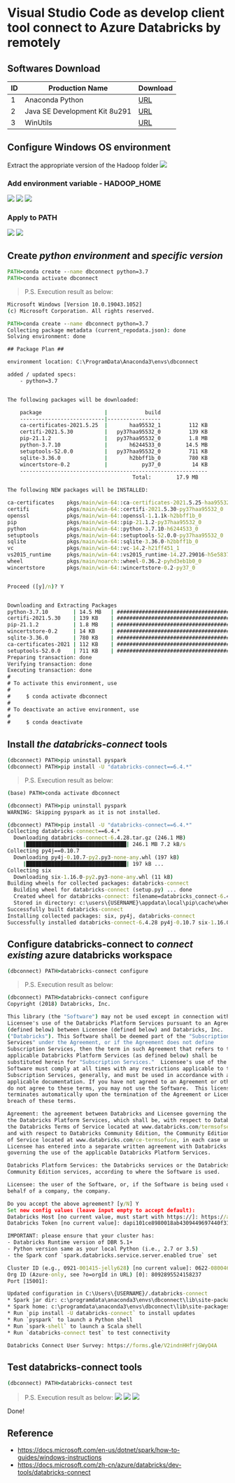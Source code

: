# Visual Studio Code as develop client tool connect to Azure Databricks by remotely
## Softwares Download
| ID | Production Name | Download |
| --- | --- | --- |
| 1 | Anaconda Python | [URL](https://www.anaconda.com/products/individual) |
| 2 | Java SE Development Kit 8u291 | [URL](https://www.oracle.com/es/java/technologies/javase/javase-jdk8-downloads.html) |
| 3 | WinUtils | [URL](https://github.com/steveloughran/winutils) |

## Configure Windows OS environment
Extract the appropriate version of the Hadoop folder
![](./000-pictures/WinUtils.png)
### Add environment variable - HADOOP_HOME
![](./000-pictures/000-SystemEnvironmentVariables.png)
![](./000-pictures/001-SystemEnvironmentVariables.png)
![](./000-pictures/002-SystemEnvironmentVariables.png)
### Apply to PATH
![](./000-pictures/004-SystemEnvironmentVariables.png)
![](./000-pictures/003-SystemEnvironmentVariables.png)

## Create ***python environment*** and ***specific version***
```cmd
PATH>conda create --name dbconnect python=3.7
PATH>conda activate dbconnect
```
> P.S. Execution result as below:
```cmd
Microsoft Windows [Version 10.0.19043.1052]
(c) Microsoft Corporation. All rights reserved.

PATH>conda create --name dbconnect python=3.7
Collecting package metadata (current_repodata.json): done
Solving environment: done

## Package Plan ##

environment location: C:\ProgramData\Anaconda3\envs\dbconnect 

added / updated specs:
    - python=3.7


The following packages will be downloaded:

    package                    |            build
    ---------------------------|-----------------
    ca-certificates-2021.5.25  |       haa95532_1         112 KB
    certifi-2021.5.30          |   py37haa95532_0         139 KB
    pip-21.1.2                 |   py37haa95532_0         1.8 MB
    python-3.7.10              |       h6244533_0        14.5 MB
    setuptools-52.0.0          |   py37haa95532_0         711 KB
    sqlite-3.36.0              |       h2bbff1b_0         780 KB
    wincertstore-0.2           |           py37_0          14 KB
    ------------------------------------------------------------
                                        Total:        17.9 MB

The following NEW packages will be INSTALLED:

ca-certificates    pkgs/main/win-64::ca-certificates-2021.5.25-haa95532_1
certifi            pkgs/main/win-64::certifi-2021.5.30-py37haa95532_0
openssl            pkgs/main/win-64::openssl-1.1.1k-h2bbff1b_0
pip                pkgs/main/win-64::pip-21.1.2-py37haa95532_0
python             pkgs/main/win-64::python-3.7.10-h6244533_0
setuptools         pkgs/main/win-64::setuptools-52.0.0-py37haa95532_0
sqlite             pkgs/main/win-64::sqlite-3.36.0-h2bbff1b_0
vc                 pkgs/main/win-64::vc-14.2-h21ff451_1
vs2015_runtime     pkgs/main/win-64::vs2015_runtime-14.27.29016-h5e58377_2
wheel              pkgs/main/noarch::wheel-0.36.2-pyhd3eb1b0_0
wincertstore       pkgs/main/win-64::wincertstore-0.2-py37_0


Proceed ([y]/n)? Y


Downloading and Extracting Packages
python-3.7.10        | 14.5 MB   | ################################################################################################################ | 100% 
certifi-2021.5.30    | 139 KB    | ################################################################################################################ | 100%  
pip-21.1.2           | 1.8 MB    | ################################################################################################################ | 100%  
wincertstore-0.2     | 14 KB     | ################################################################################################################ | 100%  
sqlite-3.36.0        | 780 KB    | ################################################################################################################ | 100%  
ca-certificates-2021 | 112 KB    | ################################################################################################################ | 100%  
setuptools-52.0.0    | 711 KB    | ################################################################################################################ | 100%  
Preparing transaction: done
Verifying transaction: done
Executing transaction: done
#
# To activate this environment, use
#
#     $ conda activate dbconnect
#
# To deactivate an active environment, use
#
#     $ conda deactivate
```

## Install ***the databricks-connect*** tools
```cmd
(dbconnect) PATH>pip uninstall pyspark
(dbconnect) PATH>pip install -U "databricks-connect==6.4.*"
```

> P.S. Execution result as below:
```cmd
(base) PATH>conda activate dbconnect

(dbconnect) PATH>pip uninstall pyspark
WARNING: Skipping pyspark as it is not installed.

(dbconnect) PATH>pip install -U "databricks-connect==6.4.*"
Collecting databricks-connect==6.4.*
  Downloading databricks-connect-6.4.28.tar.gz (246.1 MB)
     |████████████████████████████████| 246.1 MB 7.2 kB/s
Collecting py4j==0.10.7
  Downloading py4j-0.10.7-py2.py3-none-any.whl (197 kB)
     |████████████████████████████████| 197 kB ...
Collecting six
  Downloading six-1.16.0-py2.py3-none-any.whl (11 kB)
Building wheels for collected packages: databricks-connect
  Building wheel for databricks-connect (setup.py) ... done
  Created wheel for databricks-connect: filename=databricks_connect-6.4.28-py2.py3-none-any.whl size=246650709 sha256=9bc7f00efb14f63a43e5d026a4f9b1e672d5b1ee0f13916690067c595052bf44
  Stored in directory: c:\users\{USERNAME}\appdata\local\pip\cache\wheels\71\1f\a9\f0aef5ec3edc62974448dae33a8ac996f7c2142ce1f813eb1c
Successfully built databricks-connect
Installing collected packages: six, py4j, databricks-connect
Successfully installed databricks-connect-6.4.28 py4j-0.10.7 six-1.16.0
```
## Configure databricks-connect to ***connect existing*** azure databricks workspace
```cmd
(dbconnect) PATH>databricks-connect configure
```
> P.S. Execution result as below:
```cmd
(dbconnect) PATH>databricks-connect configure
Copyright (2018) Databricks, Inc.

This library (the "Software") may not be used except in connection with the
Licensee's use of the Databricks Platform Services pursuant to an Agreement
(defined below) between Licensee (defined below) and Databricks, Inc.      
("Databricks"). This Software shall be deemed part of the "Subscription    
Services" under the Agreement, or if the Agreement does not define
Subscription Services, then the term in such Agreement that refers to the  
applicable Databricks Platform Services (as defined below) shall be        
substituted herein for "Subscription Services."  Licensee's use of the     
Software must comply at all times with any restrictions applicable to the  
Subscription Services, generally, and must be used in accordance with any
applicable documentation. If you have not agreed to an Agreement or otherwise
do not agree to these terms, you may not use the Software.  This license
terminates automatically upon the termination of the Agreement or Licensee's
breach of these terms.

Agreement: the agreement between Databricks and Licensee governing the use of
the Databricks Platform Services, which shall be, with respect to Databricks,
the Databricks Terms of Service located at www.databricks.com/termsofservice,
and with respect to Databricks Community Edition, the Community Edition Terms
of Service located at www.databricks.com/ce-termsofuse, in each case unless
Licensee has entered into a separate written agreement with Databricks
governing the use of the applicable Databricks Platform Services.

Databricks Platform Services: the Databricks services or the Databricks
Community Edition services, according to where the Software is used.

Licensee: the user of the Software, or, if the Software is being used on
behalf of a company, the company.

Do you accept the above agreement? [y/N] Y
Set new config values (leave input empty to accept default):
Databricks Host [no current value, must start with https://]: https://adb-8092895524158237.1.databricks.azure.cn/
Databricks Token [no current value]: dapi101ce8980018ab4309449697440f316c

IMPORTANT: please ensure that your cluster has:
- Databricks Runtime version of DBR 5.1+
- Python version same as your local Python (i.e., 2.7 or 3.5)
- the Spark conf `spark.databricks.service.server.enabled true` set

Cluster ID (e.g., 0921-001415-jelly628) [no current value]: 0622-080046-bogs604
Org ID (Azure-only, see ?o=orgId in URL) [0]: 8092895524158237
Port [15001]: 

Updated configuration in C:\Users\{USERNAME}/.databricks-connect
* Spark jar dir: c:\programdata\anaconda3\envs\dbconnect\lib\site-packages\pyspark\jars
* Spark home: c:\programdata\anaconda3\envs\dbconnect\lib\site-packages\pyspark
* Run `pip install -U databricks-connect` to install updates
* Run `pyspark` to launch a Python shell
* Run `spark-shell` to launch a Scala shell
* Run `databricks-connect test` to test connectivity

Databricks Connect User Survey: https://forms.gle/V2indnHHfrjGWyQ4A
```

## Test databricks-connect tools
```cmd
(dbconnect) PATH>databricks-connect test
```
> P.S. Execution result as below:
![](./000-pictures/005-Result.png)
![](./000-pictures/006-Result.png)
![](./000-pictures/007-Result.png)

Done!

## Reference
* https://docs.microsoft.com/en-us/dotnet/spark/how-to-guides/windows-instructions
* https://docs.microsoft.com/zh-cn/azure/databricks/dev-tools/databricks-connect